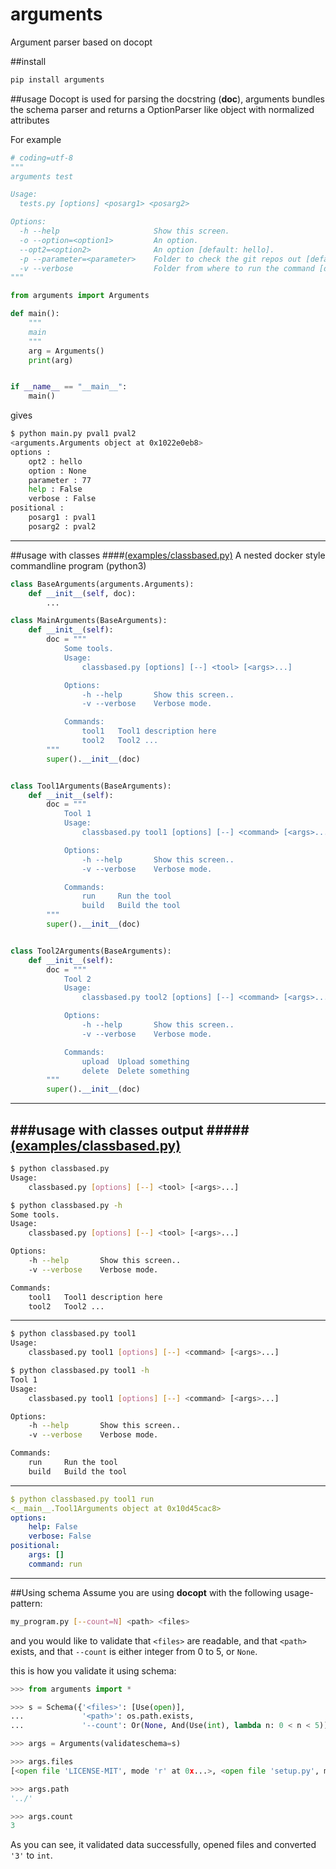 # arguments
Argument parser based on docopt


##install
```bash
pip install arguments
```

##usage
Docopt is used for parsing the docstring (__doc__), arguments bundles the schema parser and returns a OptionParser like object with normalized attributes

For example
```python
# coding=utf-8
"""
arguments test

Usage:
  tests.py [options] <posarg1> <posarg2>

Options:
  -h --help                     Show this screen.
  -o --option=<option1>         An option.
  --opt2=<option2>              An option [default: hello].
  -p --parameter=<parameter>    Folder to check the git repos out [default: 77].
  -v --verbose                  Folder from where to run the command [default: .].
"""

from arguments import Arguments

def main():
    """
    main
    """
    arg = Arguments()
    print(arg)


if __name__ == "__main__":
    main()
```

gives

```bash
$ python main.py pval1 pval2
<arguments.Arguments object at 0x1022e0eb8>
options :
    opt2 : hello
    option : None
    parameter : 77
    help : False
    verbose : False
positional :
    posarg1 : pval1
    posarg2 : pval2
```

***

##usage with classes
####[(examples/classbased.py)](examples/classbased.py)
A nested docker style commandline program  (python3)

```python
class BaseArguments(arguments.Arguments):
    def __init__(self, doc):
        ...

class MainArguments(BaseArguments):
    def __init__(self):
        doc = """
            Some tools.
            Usage:
                classbased.py [options] [--] <tool> [<args>...]

            Options:
                -h --help       Show this screen..
                -v --verbose    Verbose mode.

            Commands:
                tool1   Tool1 description here
                tool2   Tool2 ...
        """
        super().__init__(doc)


class Tool1Arguments(BaseArguments):
    def __init__(self):
        doc = """
            Tool 1
            Usage:
                classbased.py tool1 [options] [--] <command> [<args>...]

            Options:
                -h --help       Show this screen..
                -v --verbose    Verbose mode.

            Commands:
                run     Run the tool
                build   Build the tool
        """
        super().__init__(doc)


class Tool2Arguments(BaseArguments):
    def __init__(self):
        doc = """
            Tool 2
            Usage:
                classbased.py tool2 [options] [--] <command> [<args>...]

            Options:
                -h --help       Show this screen..
                -v --verbose    Verbose mode.

            Commands:
                upload  Upload something
                delete  Delete something
        """
        super().__init__(doc)
```

---
###usage with classes output
#####[(examples/classbased.py)](examples/classbased.py)
---
```sh
$ python classbased.py 
Usage:
    classbased.py [options] [--] <tool> [<args>...]
```
```sh
$ python classbased.py -h
Some tools.
Usage:
    classbased.py [options] [--] <tool> [<args>...]

Options:
    -h --help       Show this screen..
    -v --verbose    Verbose mode.

Commands:
    tool1   Tool1 description here
    tool2   Tool2 ...
```
---
```sh
$ python classbased.py tool1
Usage:
    classbased.py tool1 [options] [--] <command> [<args>...]
```
```sh
$ python classbased.py tool1 -h
Tool 1
Usage:
    classbased.py tool1 [options] [--] <command> [<args>...]

Options:
    -h --help       Show this screen..
    -v --verbose    Verbose mode.

Commands:
    run     Run the tool
    build   Build the tool
```
---
```yaml
$ python classbased.py tool1 run
<__main__.Tool1Arguments object at 0x10d45cac8>
options:
    help: False
    verbose: False
positional:
    args: []
    command: run
```

***

##Using schema
Assume you are using **docopt** with the following usage-pattern:

```bash
my_program.py [--count=N] <path> <files>
```

and you would like to validate that `<files>` are readable, and that
`<path>` exists, and that `--count` is either integer from 0 to 5, or
`None`.

this is how you validate it using schema:

```python
>>> from arguments import *

>>> s = Schema({'<files>': [Use(open)],
...             '<path>': os.path.exists,
...             '--count': Or(None, And(Use(int), lambda n: 0 < n < 5))})

>>> args = Arguments(validateschema=s)

>>> args.files
[<open file 'LICENSE-MIT', mode 'r' at 0x...>, <open file 'setup.py', mode 'r' at 0x...>]

>>> args.path
'../'

>>> args.count
3
```

As you can see, it validated data successfully, opened files and
converted `'3'` to `int`.